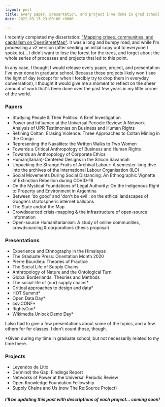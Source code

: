 ```yaml
---
layout: post
title: every paper, presentation, and project i've done in grad school
date: 2022-03-13 23:00:00 +0000

---
```

I recently completed my dissertation: ["Mapping crises, communities, and capitalism on OpenStreetMap"](https://twitter.com/aleesteele/status/1486295668465483781). It was a long and bumpy road, and while I'm processing a v2 version (after sending an initial copy out to everyone I spoke to)... I didn't want to lose the forest for the trees, and forget about the whole series of processes and projects that led to this point.

In any case, I thought I would release every paper, project, and presentation I've ever done in graduate school. Because these projects likely won't see the light of day (except for when I forcibly try to drop them in everyday conversation), I thought it would give me a moment to reflect on the sheer amount of work that's been done over the past few years in my little corner of the world.

### Papers

* Studying People & Their Politics: A Brief Investigation
* Power and Influence at the Universal Periodic Review: A Network Analysis of UPR Testimonies on Business and Human Rights
* Refining Coltan, Erasing Violence: Three Approaches to Coltan Mining in the Congo
* Representing the Naxalites: the Written Walks to Two Women
* Towards a Critical Anthropology of Business and Human Rights
* Towards an Anthropology of Corporate  Ethics
* Human(itarian)-Centered Designs in the Silicon Savannah
* Unpacking the Strange Fruits of Archival Labour: A semester-long dive into the archives of the International Labour Organisation (ILO)
* Social Movements During Social Distancing: An Ethnographic Vignette of Extinction Rebellion during COVID-19
* On the Mystical Foundations of Legal Authority: On the Indigenous Right to Property and Environment in Argentina
* Between 'do good' and 'don't be evil': on the ethical landscapes of Google's stratospheric internet balloons
* The State and/of the Map
* Crowdsourced crisis-mapping & the infrastructure of open-source information
* Open-source Humanitarianism: A study of online communities, crowdsourcing & corporations (thesis proposal)

### Presentations

* Experience and Ethnography in the Himalayas
* The Graduate Press: Orientation Month 2020
* Pierre Bourdieu: Theories of Practice
* The Social Life of Supply Chains
* Anthropology of Nature and the Ontological Turn
* Global Borderlands: Theories and Methods
* The social life of (our) supply chains*
* Critical approaches to design and data*
* HOT Summit*
* Open Data Day*
* csv,CONF*
* RightsCon*
* Wikimedia Unlock Demo Day*

I also had to give a few presentations about some of the topics, and a few others for for classes. I don't count those, though.

\*Given during my time in graduate school, but not necessarily related to my time there.

### Projects

* Leyendos de Litio
* De(mind) the Gap: Findings Report
* Networks of Power at the Universal Periodic Review
* Open Knowledge Foundation Fellowship
* Supply Chains and Us (now The Re:Source Project)

##### I'll be updating this post with descriptions of each project... coming soon!